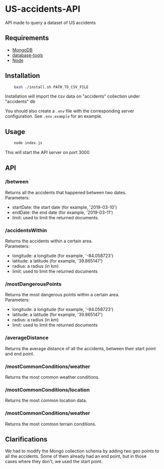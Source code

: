 # US-accidents-API
API made to query a dataset of US accidents

## Requirements
 - [MongoDB](https://docs.mongodb.com/manual/installation/)
 - [database-tools](https://docs.mongodb.com/database-tools/installation/#install-tools)
 - [Node](https://nodejs.org/en/download/)

## Installation
```sh
    bash ./install.sh PATH_TO_CSV_FILE
```

Installation will import the csv data on "accidents" collection under "accidents" db 

You should also create a `.env` file with the corresponding server configuration. See `.env.example` for an example.

## Usage
```sh
    node index.js
```

This will start the API server on port 3000

## API

### **/between**
Returns all the accidents that happened between two dates.  
Parameters:
- startDate: the start date (for example, '2019-03-10')
- endDate: the end date (for example, '2019-03-11')
- limit: used to limit the returned documents.

### **/accidentsWithin**
Returns the accidents within a certain area.  
Parameters:
- longitude: a longitude (for example, '-84.058723')
- latitude: a latitude (for example, '39.865147')
- radius: a radius (in km)
- limit: used to limit the returned documents

### **/mostDangerousPoints**
Returns the most dangerous points within a certain area.  
Parameters:
- longitude: a longitude (for example, '-84.058723')
- latitude: a latitude (for example, '39.865147')
- radius: a radius (in km)
- limit: used to limit the returned documents

### **/averageDistance**
Returns the average distance of all the accidents, between their start point and end point. 

### **/mostCommonConditions/weather**
Returns the most common weather conditions.

### **/mostCommonConditions/location**
Returns the most common location data.

### **/mostCommonConditions/weather**
Returns the most common terrain conditions.

## Clarifications
We had to modify the Mongo collection schema by adding two geo points to all the accidents. Some of them already had an end point, but in those cases where they don't, we used the start point.